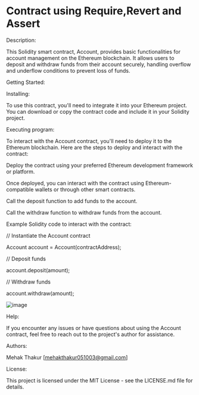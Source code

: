 # Contract using Require,Revert and Assert
Description:

This Solidity smart contract, Account, provides basic functionalities for account management on the Ethereum blockchain. It allows users to deposit and withdraw funds from their account securely, handling overflow and underflow conditions to prevent loss of funds.

Getting Started:

Installing:

To use this contract, you'll need to integrate it into your Ethereum project. You can download or copy the contract code and include it in your Solidity project.

Executing program:

To interact with the Account contract, you'll need to deploy it to the Ethereum blockchain. Here are the steps to deploy and interact with the contract:

Deploy the contract using your preferred Ethereum development framework or platform.

Once deployed, you can interact with the contract using Ethereum-compatible wallets or through other smart contracts.

Call the deposit function to add funds to the account.

Call the withdraw function to withdraw funds from the account.

Example Solidity code to interact with the contract:

// Instantiate the Account contract

Account account = Account(contractAddress);

// Deposit funds

account.deposit(amount);

// Withdraw funds

account.withdraw(amount);

![image](https://github.com/Mehak051003/AVX-Assessment-1/assets/118992603/8dfe20c7-0f5d-4553-a23d-0ffda4418944)


Help:

If you encounter any issues or have questions about using the Account contract, feel free to reach out to the project's author for assistance.

Authors:

Mehak Thakur [mehakthakur051003@gmail.com]

License:

This project is licensed under the MIT License - see the LICENSE.md file for details.





